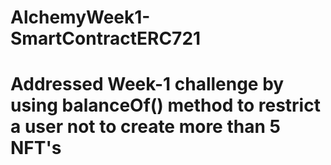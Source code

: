 # AlchemyWeek1-SmartContractERC721
# Addressed Week-1 challenge by using balanceOf() method to restrict a user not to create more than 5 NFT's
